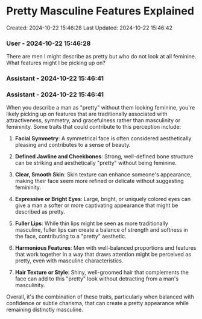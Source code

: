 # Pretty Masculine Features Explained

Created: 2024-10-22 15:46:28
Last Updated: 2024-10-22 15:46:42

### User - 2024-10-22 15:46:28

There are men I might describe as pretty but who do not look at all feminine. What features might I be picking up on?

### Assistant - 2024-10-22 15:46:41



### Assistant - 2024-10-22 15:46:41

When you describe a man as "pretty" without them looking feminine, you're likely picking up on features that are traditionally associated with attractiveness, symmetry, and gracefulness rather than masculinity or femininity. Some traits that could contribute to this perception include:

1. **Facial Symmetry**: A symmetrical face is often considered aesthetically pleasing and contributes to a sense of beauty.
  
2. **Defined Jawline and Cheekbones**: Strong, well-defined bone structure can be striking and aesthetically "pretty" without being feminine.

3. **Clear, Smooth Skin**: Skin texture can enhance someone's appearance, making their face seem more refined or delicate without suggesting femininity.

4. **Expressive or Bright Eyes**: Large, bright, or uniquely colored eyes can give a man a softer or more captivating appearance that might be described as pretty.

5. **Fuller Lips**: While thin lips might be seen as more traditionally masculine, fuller lips can create a balance of strength and softness in the face, contributing to a "pretty" aesthetic.

6. **Harmonious Features**: Men with well-balanced proportions and features that work together in a way that draws attention might be perceived as pretty, even with masculine characteristics.

7. **Hair Texture or Style**: Shiny, well-groomed hair that complements the face can add to this "pretty" look without detracting from a man's masculinity.

Overall, it's the combination of these traits, particularly when balanced with confidence or subtle charisma, that can create a pretty appearance while remaining distinctly masculine.

